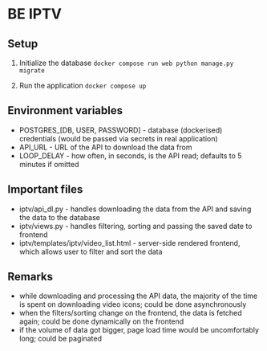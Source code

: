 # BE IPTV

## Setup

1) Initialize the database
`docker compose run web python manage.py migrate`

2) Run the application
`docker compose up`


## Environment variables

- POSTGRES_[DB, USER, PASSWORD] - database (dockerised) credentials (would be passed via secrets in real application)
- API_URL - URL of the API to download the data from
- LOOP_DELAY - how often, in seconds, is the API read; defaults to 5 minutes if omitted


## Important files

- iptv/api_dl.py - handles downloading the data from the API and saving the data to the database
- iptv/views.py - handles filtering, sorting and passing the saved date to frontend
- iptv/templates/iptv/video_list.html - server-side rendered frontend, which allows user to filter and sort the data


## Remarks

- while downloading and processing the API data, the majority of the time is spent on downloading
  video icons; could be done asynchronously
- when the filters/sorting change on the frontend, the data is fetched again;
  could be done dynamically on the frontend
- if the volume of data got bigger, page load time would be uncomfortably long; could be paginated
